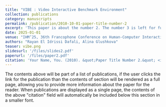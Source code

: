 ```yaml
---
title: "VIBE : Video Interactive Benchmark Environment"
collection: publications
category: manuscripts
permalink: /publication/2010-10-01-paper-title-number-2
excerpt: 'This paper is about the number 2. The number 3 is left for future work.'
date: 2025-01-01
venue: "IHM’25, 36th Francophone Conference on Human-Computer Interaction"
authors: "Rayan El Idrissi Dafali, Alina Glushkova"
teaser: vibe.png
slidesurl: '/files/slides2.pdf'
paperurl: '/files/paper2.pdf'
citation: 'Your Name, You. (2010). &quot;Paper Title Number 2.&quot; <i>Journal 1</i>. 1(2).'
---
```


The contents above will be part of a list of publications, if the user clicks the link for the publication than the contents of section will be rendered as a full page, allowing you to provide more information about the paper for the reader. When publications are displayed as a single page, the contents of the above "citation" field will automatically be included below this section in a smaller font.